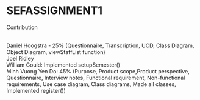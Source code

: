 # SEFASSIGNMENT1

Contribution <br><br>

Daniel Hoogstra - 25% (Questionnaire, Transcription, UCD, Class Diagram, Object Diagram, viewStaffList function)<br>
Joel Ridley<br>
William Gould: Implemented setupSemester()<br>
Minh Vuong Yen Do: 45% (Purpose, Product scope,Product perspective, Questionnaire, Interview notes, Functional requirement, Non-functional requirements, Use case diagram, Class diagrams, Made all classes, Implemented register())
